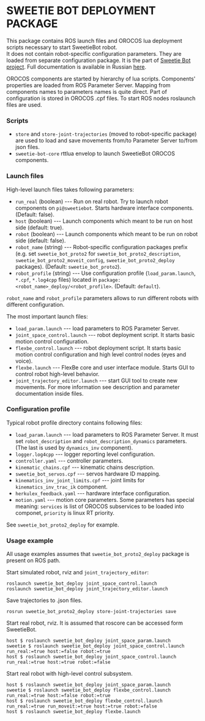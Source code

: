 SWEETIE BOT DEPLOYMENT PACKAGE
======================================

This package contains ROS launch files and OROCOS lua deployment scripts necessary to start SweetieBot robot.  
It does not contain robot-specific configuration parameters. They are loaded from separate configuration package.
It is the part of [Sweetie Bot project](sweetiebot.net). Full documentation is available in Russian [here](https://gitlab.com/sweetie-bot/sweetie_doc/wikis/deployment).

OROCOS components are started by hierarchy of lua scripts. Components' properties are loaded from ROS Parameter Server.
Mapping from components names to parameters names is quite direct. Part of configuration is stored in OROCOS .cpf files. 
To start ROS nodes roslaunch files are used.

### Scripts

* `store` and `store-joint-trajectories` (moved to robot-specific package) are used to load and save movements from/to Parameter Server to/from json files.
* `sweetie-bot-core` rttlua envelop to launch SweetieBot OROCOS components.

### Launch files

High-level launch files takes following parameters:

* `run_real` (boolean) --- Run on real robot. Try to launch robot components on `pi@sweetiebot`. Starts hardware interface components. (Default: false).
* `host` (boolean) --- Launch components which meant to be run on host side (default: true).
* `robot` (boolean) --- Launch components which meant to be run on robot side (default: false).
* `robot_name` (string) --- Robot-specific configuration packages prefix (e.g. set `sweetie_bot_proto2` for `sweetie_bot_proto2_description`, `sweetie_bot_proto2_moveit_config`, `sweetie_bot_proto2_deploy` packages). (Default: `sweetie_bot_proto2`).
* `robot_profile` (string) --- Use configuration profile (`load_param.launch`, `*.cpf`, `*.log4cpp` files) located in `package:<robot_name>_deploy/<robot_profile>`. (Default: `default`).

`robot_name` and `robot_profile` parameters allows to run different robots with different configuration.


The most important launch files:

* `load_param.launch` --- load parameters to ROS Parameter Server.
* `joint_space_control.launch` --- robot deployment script. It starts basic motion control configuration.
* `flexbe_control.launch` --- robot deployment script. It starts basic motion control configuration and high level control nodes (eyes and voice).
* `flexbe.launch` --- FlexBe core and user interface module. Starts GUI to control robot high-level behavior.
* `joint_trajectory_editor.launch` --- start GUI tool to create new movements.
For more information see description and parameter documentation inside files.

### Configuration profile

Typical robot profile directory contains following files:

* `load_param.launch` --- load parameters to ROS Parameter Server. It must set `robot_description` and `robot_description_dynamics` parameters. (The last is used by `dynamics_inv` component).
* `logger.log4cpp` --- logger reporting level configuration.
* `controller.yaml` --- controller parameters.
* `kinematic_chains.cpf` --- kinematic chains description.
* `sweetie_bot_servos.cpf` --- servos hardware ID mapping.
* `kinematics_inv_joint_limits.cpf` --- joint limits for `kinematics_inv_trac_ik` component.
* `herkulex_feedback.yaml` --- hardware interface configuration.
* `motion.yaml` --- motion core parameters.
Some parameters has special meaning: `services` is list of OROCOS subservices to be loaded into componet, 
`priority` is linux RT priority.

See `sweetie_bot_proto2_deploy` for example.

### Usage example

All usage examples assumes that `sweetie_bot_proto2_deploy` package is present on ROS path.

Start simulated robot, rviz and `joint_trajectory_editor`:

    roslaunch sweetie_bot_deploy joint_space_control.launch
	roslaunch sweetie_bot_deploy joint_trajectory_editor.launch

Save trajectories to .json files.

    rosrun sweetie_bot_proto2_deploy store-joint-trajectories save

Start real robot, rviz. It is assumed that roscore can be accessed form SweetieBot.

	host $ roslaunch sweetie_bot_deploy joint_space_param.launch
	sweetie $ roslaunch sweetie_bot_deploy joint_space_control.launch run_real:=true host:=false robot:=true 
	host $ roslaunch sweetie_bot_deploy joint_space_control.launch run_real:=true host:=true robot:=false

Start real robot with high-level control subsystem. 

	host $ roslaunch sweetie_bot_deploy joint_space_param.launch
	sweetie $ roslaunch sweetie_bot_deploy flexbe_control.launch run_real:=true host:=false robot:=true 
	host $ roslaunch sweetie_bot_deploy flexbe_control.launch run_real:=true run_moveit:=true host:=true robot:=false
	host $ roslaunch sweetie_bot_deploy flexbe.launch



